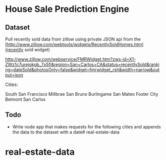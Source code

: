 # House Sale Prediction Engine

## Dataset

Pull recently sold data from zillow using private JSON api from the [http://www.zillow.com/webtools/widgets/RecentlySoldHomes.htm](recently sold widget)

http://www.zillow.com/webservice/FMRWidget.htm?zws-id=X1-ZWz1c7urejqkgb_7x5fi&region=San+Carlos+CA&status=recentlySold&ranking=dateSold&photosOnly=false&widget=fmrwidget_rsh&width=narrow&output=json

Cities:

South San Francisco
Millbrae
San Bruno
Burlingame
San Mateo
Foster City
Belmont
San Carlos

## Todo

* Write node app that makes requests for the following cities and appends the data to the dataset with a date# real-estate-data
# real-estate-data
